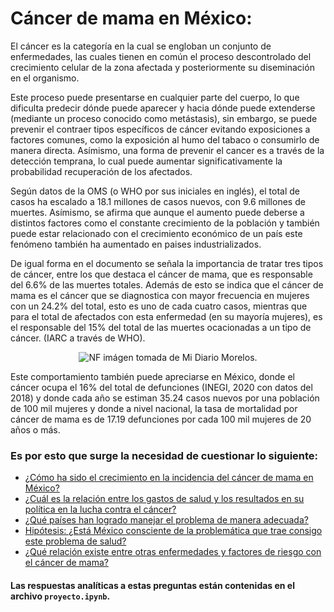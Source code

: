 # Cáncer de mama en México: 

El cáncer es la categoría en la cual se engloban un conjunto de enfermedades, las cuales tienen en común el proceso descontrolado del crecimiento celular de la zona afectada y posteriormente su diseminación en el organismo. 

Este proceso puede presentarse en cualquier parte del cuerpo, lo que dificulta predecir dónde puede aparecer y hacia dónde puede extenderse (mediante un proceso conocido como metástasis), sin embargo, se puede prevenir el contraer tipos específicos de cáncer evitando exposiciones a factores comunes, como la exposición al humo del tabaco o consumirlo de manera directa. Asímismo, una forma de prevenir el cancer es a través de la detección temprana, lo cual puede aumentar significativamente la probabilidad recuperación de los afectados.

Según datos de la OMS (o WHO por sus iniciales en inglés), el total de casos ha escalado a 18.1 millones de casos nuevos, con 9.6 millones de muertes. Asímismo, se afirma que aunque el aumento puede deberse a distintos factores como el constante crecimiento de la población y también puede estar relacionado con el crecimiento económico de un país este fenómeno también ha aumentado en paises industrializados. 

De igual forma en el documento se señala la importancia de tratar tres tipos de cáncer, entre los que destaca el cáncer de mama, que es responsable del 6.6% de las muertes totales. Además de esto se indica que el cáncer de mama es el cáncer que se diagnostica con mayor frecuencia en mujeres con un 24.2% del total, esto es uno de cada cuatro casos, mientras que para el total de afectados con esta enfermedad (en su mayoría mujeres), es el responsable del 15% del total de las muertes ocacionadas a un tipo de cáncer. (IARC a través de WHO).

<p align="center">
  <img src="/img/imágenes/portada.jpg" "imagen_tomada_de_Mi_Diario_Morelos" "imagen_tomada_de_Mi_Diario_Morelos" alt="NF"/>
imágen tomada de Mi Diario Morelos.


Este comportamiento también puede apreciarse en México, donde el cáncer ocupa el 16% del total de defunciones (INEGI, 2020 con datos del 2018) y donde cada año se estiman 35.24 casos nuevos por una población de 100 mil mujeres y donde a nivel nacional, la tasa de mortalidad por cáncer de mama es de 17.19 defunciones por cada 100 mil mujeres de 20 años o más.

### Es por esto que surge la necesidad de cuestionar lo siguiente: 

- [¿Cómo ha sido el crecimiento en la incidencia del cáncer de mama en México?](pregunta_1/)
- [¿Cuál es la relación entre los gastos de salud y los resultados en su política en la lucha contra el cáncer?](pregunta_2/)
- [¿Qué países han logrado manejar el problema de manera adecuada?](pregunta_3/)
- [Hipótesis: ¿Está México consciente de la problemática que trae consigo este problema de salud?](pregunta_4/)
- [¿Qué relación existe entre otras enfermedades y factores de riesgo con el cáncer de mama?](pregunta_5/)

#### Las respuestas analíticas a estas preguntas están contenidas en el archivo `proyecto.ipynb`. 
  

